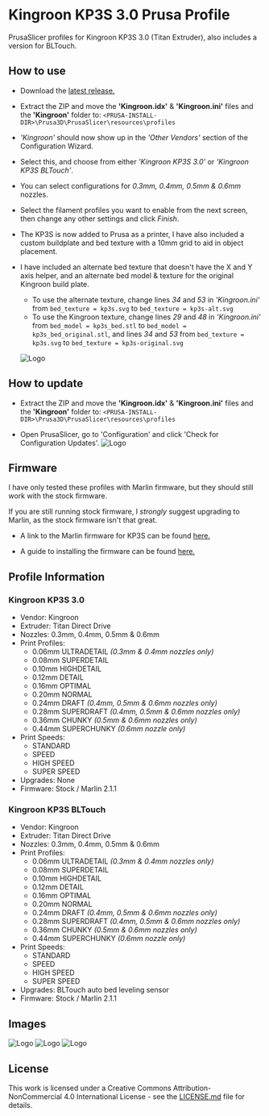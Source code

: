 # Kingroon KP3S 3.0 Prusa Profile
PrusaSlicer profiles for Kingroon KP3S 3.0 (Titan Extruder), also includes a version for BLTouch.


## How to use
* Download the [latest release.](https://github.com/RyanT95/KP3S-Prusa/releases/latest)

* Extract the ZIP and move the **'Kingroon.idx'** & **'Kingroon.ini'** files and the **'Kingroon'** folder to: ```<PRUSA-INSTALL-DIR>\Prusa3D\PrusaSlicer\resources\profiles```

* *'Kingroon'* should now show up in the *'Other Vendors'* section of the Configuration Wizard.

* Select this, and choose from either *'Kingroon KP3S 3.0'* or *'Kingroon KP3S BLTouch'*.

* You can select configurations for *0.3mm, 0.4mm, 0.5mm & 0.6mm* nozzles.

* Select the filament profiles you want to enable from the next screen, then change any other settings and click *Finish*.

* The KP3S is now added to Prusa as a printer, I have also included a custom buildplate and bed texture with a 10mm grid to aid in object placement.

* I have included an alternate bed texture that doesn't have the X and Y axis helper, and an alternate bed model & texture for the original Kingroon build plate. 
  * To use the alternate texture, change lines *34* and *53* in *'Kingroon.ini'* from ```bed_texture = kp3s.svg``` to ```bed_texture = kp3s-alt.svg```
  * To use the Kingroon texture, change lines *29* and *48* in *'Kingroon.ini'* from ```bed_model = kp3s_bed.stl``` to ```bed_model = kp3s_bed_original.stl```, and lines *34* and *53* from ```bed_texture = kp3s.svg``` to ```bed_texture = kp3s-original.svg```
  
  ![Logo](https://github.com/RyanT95/KP3S-Prusa/blob/main/_screenshots/7.png)

## How to update
* Extract the ZIP and move the **'Kingroon.idx'** & **'Kingroon.ini'** files and the **'Kingroon'** folder to: ```<PRUSA-INSTALL-DIR>\Prusa3D\PrusaSlicer\resources\profiles```

* Open PrusaSlicer, go to 'Configuration' and click 'Check for Configuration Updates'.
![Logo](https://github.com/RyanT95/KP3S-Prusa/blob/main/_screenshots/6.PNG)

## Firmware
I have only tested these profiles with Marlin firmware, but they should still work with the stock firmware.

If you are still running stock firmware, I *strongly* suggest upgrading to Marlin, as the stock firmware isn't that great.

* A link to the Marlin firmware for KP3S can be found [here.](https://github.com/bdwilson/KP3S)

* A guide to installing the firmware can be found [here.](https://kingroon.com/blogs/3d-print-101/how-to-set-up-marlin-firmware-for-the-kingroon-kp3s-3d-printer)


## Profile Information

### Kingroon KP3S 3.0
* Vendor: Kingroon
* Extruder: Titan Direct Drive
* Nozzles: 0.3mm, 0.4mm, 0.5mm & 0.6mm
* Print Profiles:
  * 0.06mm ULTRADETAIL  *(0.3mm & 0.4mm nozzles only)*
  * 0.08mm SUPERDETAIL
  * 0.10mm HIGHDETAIL
  * 0.12mm DETAIL
  * 0.16mm OPTIMAL
  * 0.20mm NORMAL
  * 0.24mm DRAFT  *(0.4mm, 0.5mm & 0.6mm nozzles only)*
  * 0.28mm SUPERDRAFT  *(0.4mm, 0.5mm & 0.6mm nozzles only)*
  * 0.36mm CHUNKY  *(0.5mm & 0.6mm nozzles only)*
  * 0.44mm SUPERCHUNKY  *(0.6mm nozzle only)*
* Print Speeds:
  * STANDARD
  * SPEED
  * HIGH SPEED
  * SUPER SPEED
* Upgrades: None
* Firmware: Stock / Marlin 2.1.1

### Kingroon KP3S BLTouch
* Vendor: Kingroon
* Extruder: Titan Direct Drive
* Nozzles: 0.3mm, 0.4mm, 0.5mm & 0.6mm
* Print Profiles:
  * 0.06mm ULTRADETAIL  *(0.3mm & 0.4mm nozzles only)*
  * 0.08mm SUPERDETAIL
  * 0.10mm HIGHDETAIL
  * 0.12mm DETAIL
  * 0.16mm OPTIMAL
  * 0.20mm NORMAL
  * 0.24mm DRAFT  *(0.4mm, 0.5mm & 0.6mm nozzles only)*
  * 0.28mm SUPERDRAFT  *(0.4mm, 0.5mm & 0.6mm nozzles only)*
  * 0.36mm CHUNKY  *(0.5mm & 0.6mm nozzles only)*
  * 0.44mm SUPERCHUNKY  *(0.6mm nozzle only)*
* Print Speeds:
  * STANDARD
  * SPEED
  * HIGH SPEED
  * SUPER SPEED
* Upgrades: BLTouch auto bed leveling sensor
* Firmware: Stock / Marlin 2.1.1


## Images
![Logo](https://github.com/RyanT95/KP3S-Prusa/blob/main/_screenshots/2.PNG)
![Logo](https://github.com/RyanT95/KP3S-Prusa/blob/main/_screenshots/4.PNG)
![Logo](https://github.com/RyanT95/KP3S-Prusa/blob/main/_screenshots/5.PNG)


## License
This work is licensed under a Creative Commons Attribution-NonCommercial 4.0 International License - see the [LICENSE.md](https://github.com/RyanT95/KP3S-Prusa/blob/main/LICENSE) file for details.
